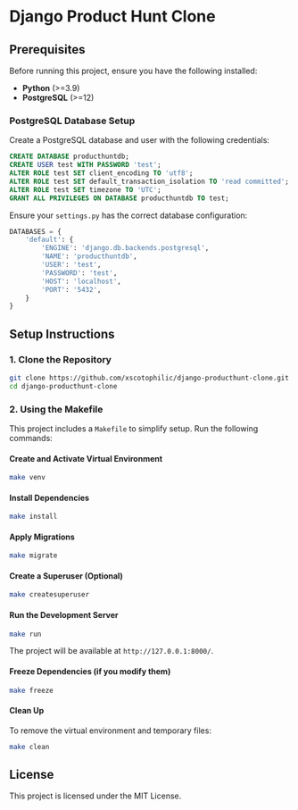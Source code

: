# Django Product Hunt Clone

## Prerequisites

Before running this project, ensure you have the following installed:

- **Python** (>=3.9)
- **PostgreSQL** (>=12)

### PostgreSQL Database Setup

Create a PostgreSQL database and user with the following credentials:

```sql
CREATE DATABASE producthuntdb;
CREATE USER test WITH PASSWORD 'test';
ALTER ROLE test SET client_encoding TO 'utf8';
ALTER ROLE test SET default_transaction_isolation TO 'read committed';
ALTER ROLE test SET timezone TO 'UTC';
GRANT ALL PRIVILEGES ON DATABASE producthuntdb TO test;
```

Ensure your `settings.py` has the correct database configuration:

```python
DATABASES = {
    'default': {
        'ENGINE': 'django.db.backends.postgresql',
        'NAME': 'producthuntdb',
        'USER': 'test',
        'PASSWORD': 'test',
        'HOST': 'localhost',
        'PORT': '5432',
    }
}
```

## Setup Instructions

### 1. Clone the Repository
```bash
git clone https://github.com/xscotophilic/django-producthunt-clone.git
cd django-producthunt-clone
```

### 2. Using the Makefile

This project includes a `Makefile` to simplify setup. Run the following commands:

#### **Create and Activate Virtual Environment**
```bash
make venv
```

#### **Install Dependencies**
```bash
make install
```

#### **Apply Migrations**
```bash
make migrate
```

#### **Create a Superuser (Optional)**
```bash
make createsuperuser
```

#### **Run the Development Server**
```bash
make run
```

The project will be available at `http://127.0.0.1:8000/`.

#### **Freeze Dependencies (if you modify them)**
```bash
make freeze
```

#### **Clean Up**
To remove the virtual environment and temporary files:
```bash
make clean
```

## License

This project is licensed under the MIT License.
